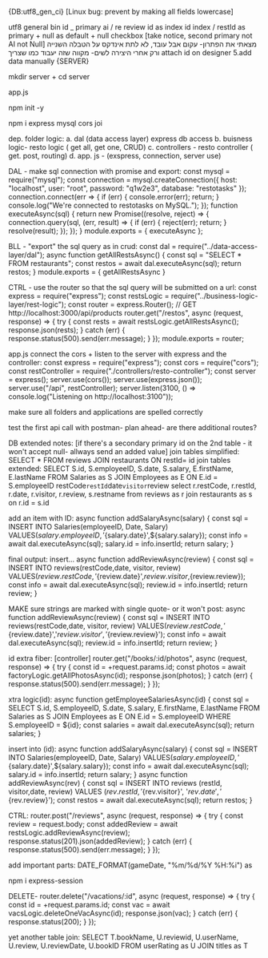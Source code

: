 {DB:utf8_gen_ci} [Linux bug: prevent by making all fields lowercase]

utf8 general bin
id _ primary ai / re
review id as index id index / restId as primary + null as default + null checkbox [take notice, second primary not AI not Null] מצאתי את הפתרון- עקום אבל עובד, לא לתת אינדקס על הטבלה השנייה ורק אחרי היצירה לשים- מקווה שזה יעבוד כמו שצריך
attach id on designer 5.add data manually
{SERVER}

mkdir server + cd server

app.js

npm init -y

npm i express mysql cors joi

dep. folder logic:
a. dal (data access layer) express db access b. buisness logic- resto logic ( get all, get one, CRUD) c. controllers - resto controller ( get. post, routing) d. app. js - (exspress, connection, server use)

DAL - make sql connection with promise and export:
const mysql = require("mysql"); const connection = mysql.createConnection({ host: "localhost", user: "root", password: "q1w2e3", database: "restotasks" }); connection.connect(err => { if (err) { console.error(err); return; } console.log("We're connected to restotasks on MySQL."); }); function executeAsync(sql) { return new Promise((resolve, reject) => { connection.query(sql, (err, result) => { if (err) { reject(err); return; } resolve(result); }); }); } module.exports = { executeAsync };

BLL - "export" the sql query as in crud:
const dal = require("../data-access-layer/dal"); async function getAllRestsAsync() { const sql = "SELECT * FROM restaurants"; const restos = await dal.executeAsync(sql); return restos; } module.exports = { getAllRestsAsync }

CTRL - use the router so that the sql query will be submitted on a url:
const express = require("express"); const restsLogic = require("../business-logic-layer/rest-logic"); const router = express.Router(); // GET http://localhost:3000/api/products router.get("/restos", async (request, response) => { try { const rests = await restsLogic.getAllRestsAsync(); response.json(rests); } catch (err) { response.status(500).send(err.message); } }); module.exports = router;

app.js connect the cors + listen to the server with express and the controller:
const express = require("express"); const cors = require("cors"); const restController = require("./controllers/resto-controller"); const server = express(); server.use(cors()); server.use(express.json()); server.use("/api", restController); server.listen(3100, () => console.log("Listening on http://localhost:3100"));

make sure all folders and applications are spelled correctly

test the first api call with postman- plan ahead- are there additional routes?

DB extended notes:
[if there's a secondary primary id on the 2nd table - it won't accept null- allways send an added value] join tables simplified: SELECT * FROM reviews JOIN restaurants ON restId= id join tables extended: SELECT S.id, S.employeeID, S.date, S.salary, E.firstName, E.lastName FROM Salaries as S JOIN Employees as E ON E.id = S.employeeID restCode``restId``date``visitor``review select r.restCode, r.restId, r.date, r.visitor, r.review, s.restname from reviews as r join restaurants as s on r.id = s.id

add an item with ID:
async function addSalaryAsync(salary) { const sql = INSERT INTO Salaries(employeeID, Date, Salary) VALUES(${salary.employeeID},'${salary.date}',${salary.salary}); const info = await dal.executeAsync(sql); salary.id = info.insertId; return salary; }

final output: insert...
async function addReviewAsync(review) { const sql = INSERT INTO reviews(restCode,date, visitor, review) VALUES(${review.restCode},'${review.date}',${review.visitor},${review.review}); const info = await dal.executeAsync(sql); review.id = info.insertId; return review; }

MAKE sure strings are marked with single quote- or it won't post:
async function addReviewAsync(review) { const sql = INSERT INTO reviews(restCode,date, visitor, review) VALUES(${review.restCode},'${review.date}','${review.visitor}','${review.review}'); const info = await dal.executeAsync(sql); review.id = info.insertId; return review; }

id extra fiber: [controller] router.get("/books/:id/photos", async (request, response) => { try { const id = +request.params.id; const photos = await factoryLogic.getAllPhotosAsync(id); response.json(photos); } catch (err) { response.status(500).send(err.message); } });

xtra logic(id):
async function getEmployeeSalariesAsync(id) { const sql = SELECT S.id, S.employeeID, S.date, S.salary, E.firstName, E.lastName FROM Salaries as S JOIN Employees as E ON E.id = S.employeeID WHERE S.employeeID = ${id}; const salaries = await dal.executeAsync(sql); return salaries; }

insert into (id):
async function addSalaryAsync(salary) { const sql = INSERT INTO Salaries(employeeID, Date, Salary) VALUES(${salary.employeeID},'${salary.date}',${salary.salary}); const info = await dal.executeAsync(sql); salary.id = info.insertId; return salary; } async function addReviewAsync(rev) { const sql = INSERT INTO reviews (restId, visitor,date, review) VALUES (${rev.restId}, '${rev.visitor}', '${rev.date}', '${rev.review}'); const restos = await dal.executeAsync(sql); return restos; }

CTRL:
router.post("/reviews", async (request, response) => { try { const review = request.body; const addedReview = await restsLogic.addReviewAsync(review); response.status(201).json(addedReview); } catch (err) { response.status(500).send(err.message); } });

add important parts: DATE_FORMAT(gameDate, "%m/%d/%Y %H:%i") as

npm i express-session

DELETE- router.delete("/vacations/:id", async (request, response) => { try { const id = +request.params.id; const vac = await vacsLogic.deleteOneVacAsync(id); response.json(vac); } catch (err) { response.status(200); } });

yet another table join: SELECT T.bookName, U.reviewid, U.userName, U.review, U.reviewDate, U.bookID FROM userRating as U JOIN titles as T
